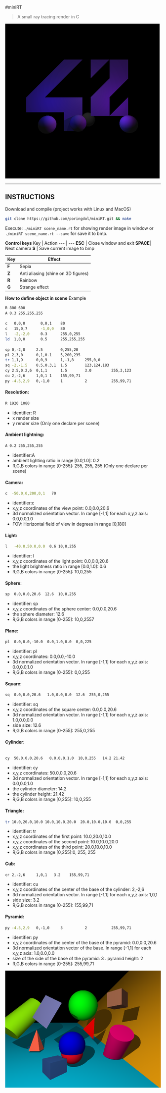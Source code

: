 #miniRT

> A small ray tracing render in C

![picture alt](screenshot.bmp "42")

--- 

## INSTRUCTIONS

Download and compile (project works with Linux and MacOS)
``` bash
git clone https://github.com/poringdol/miniRT.git && make
``` 
Execute: `./miniRT scene_name.rt` for showing render image in window or `./miniRT scene_name.rt --save` for save it to bmp.

**Control keys**
    Key  | Action
---  | ---
**ESC**  | Close window and exit
**SPACE**| Next camera
  **S**  | Save current image to bmp

 Key | Effect
---  | ---
**F**| Sepia
**Z**| Anti aliasing (shine on 3D figures)
**R**| Rainbow
**G**| Strange effect

**How to define object in scene**
Example
```bash
R 800 600
A 0.3 255,255,255

c   0,0,0       0,0,1    80
c   15,0,7      -1,0,0   80
l   -2,-2,0     0.3      255,0,255
ld  1,0,0       0.5      255,255,255

sp 0,-2,8     2.5        0,255,20
pl 2,3,0      0,1,0.1    5,200,235  
tr 1,1,9      0,0,9      1,-1,8     255,0,0
sq -2,-1,5    0.5,0.3,1  1.5        123,124,183
cy 2.5,0.2,6  0,1,1      1.5        3.0         255,3,123
cu 2,-2,6     1,0,1 1  	 155,99,71
py -4.5,2,9   0,-1,0     1          2           255,99,71
```

#### Resolution:
```bash
R 1920 1080
```
 - identifier: R
 - x render size
 - y render size
(Only one declare per scene)

#### Ambient lightning:
```bash
A 0.2 255,255,255
```
 - identifier:A
 - ambient lighting ratio in range [0.0,1.0]: 0.2
 - R,G,B colors in range [0-255]: 255, 255, 255
(Only one declare per scene)

#### Camera:
```bash
c  -50.0,0,200,0,1   70
```

 - identifier:c
 - x,y,z coordinates of the view point: 0.0,0.0,20.6
 - 3d normalized orientation vector. In range [-1,1] for each x,y,z axis: 0.0,0.0,1.0
 - FOV: Horizontal field of view in degrees in range [0,180]

#### Light:
```bash
l   -40.0,50.0,0.0  0.6 10,0,255
```
 - identifier: l
 - x,y,z coordinates of the light point: 0.0,0.0,20.6
 - the light brightness ratio in range [0.0,1.0]: 0.6
 - R,G,B colors in range [0-255]: 10,0,255
  
#### Sphere:
```bash
sp  0.0,0.0,20.6  12.6  10,0,255
```

 - identifier: sp
 - x,y,z coordinates of the sphere center: 0.0,0.0,20.6
 - the sphere diameter: 12.6
 - R,G,B colors in range [0-255]: 10,0,2557

#### Plane:
```bash
pl  0.0,0.0,-10.0  0.0,1.0,0.0  0,0,225
```
 - identifier: pl
 - x,y,z coordinates: 0.0,0.0,-10.0
 - 3d normalized orientation vector. In range [-1,1] for each x,y,z axis: 0.0,0.0,1.0
 - R,G,B colors in range [0-255]: 0,0,255
 
#### Square:
```bash
sq  0.0,0.0,20.6   1.0,0.0,0.0  12.6  255,0,255
```

 - identifier: sq
 - x,y,z coordinates of the square center: 0.0,0.0,20.6
 - 3d normalized orientation vector. In range [-1,1] for each x,y,z axis: 1.0,0.0,0.0
 - side size: 12.6
 - R,G,B colors in range [0-255]: 255,0,255
 
#### Cylinder:
```bash

cy  50.0,0.0,20.6   0.0,0.0,1.0  10,0,255   14.2 21.42
```
 - identifier: cy
 - x,y,z coordinates: 50.0,0.0,20.6
 - 3d normalized orientation vector. In range [-1,1] for each x,y,z axis: 0.0,0.0,1.0
 - the cylinder diameter: 14.2
 - the cylinder height: 21.42
 - R,G,B colors in range [0,255]: 10,0,255
 
#### Triangle:
```bash
tr 10.0,20.0,10.0 10.0,10.0,20.0  20.0,10.0,10.0  0,0,255
```
 - identifier: tr
 - x,y,z coordinates of the first point: 10.0,20.0,10.0
 - x,y,z coordinates of the second point: 10.0,10.0,20.0
 - x,y,z coordinates of the third point: 20.0,10.0,10.0
 - R,G,B colors in range [0,255]:0, 255, 255

#### Cub:
```bash
сг 2,-2,6     1,0,1   3.2  	 155,99,71
```
 - identifier: cu
 - x,y,z coordinates of the center of the base of the cylinder: 2,-2,6
 - 3d normalized orientation vector. In range [-1,1] for each x,y,z axis: 1,0,1
 - side size: 3.2
 - R,G,B colors in range [0-255]: 155,99,71

#### Pyramid:
```bash
py -4.5,2,9   0,-1,0     3          2           255,99,71
```
 - identifier: py
 - x,y,z coordinates of the center of the base of the pyramid: 0.0,0.0,20.6
 - 3d normalized orientation vector of the base. In range [-1,1] for each x,y,z axis: 1.0,0.0,0.0
 - size of the side of the base of the pyramid: 3
 . pyramid height: 2
 - R,G,B colors in range [0-255]: 255,99,71

 ![picture alt](screenshot1.bmp "42")